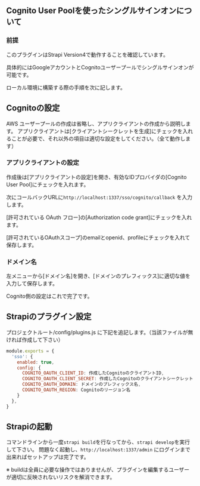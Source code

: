 ## Cognito User Poolを使ったシングルサインオンについて

### 前提
このプラグインはStrapi Version4で動作することを確認しています。

具体的にはGoogleアカウントとCognitoユーザープールでシングルサインオンが可能です。

ローカル環境に構築する際の手順を次に記します。

## Cognitoの設定
AWS ユーザープールの作成は省略し、アプリクライアントの作成から説明します。
アプリクライアントは[クライアントシークレットを生成]にチェックを入れることが必要で、それ以外の項目は適切な設定をしてください。（全て動作します）

### アプリクライアントの設定
作成後は[アプリクライアントの設定]を開き、有効なIDプロバイダの[Cognito User Pool]にチェックを入れます。

次にコールバックURLに`http://localhost:1337/sso/cognito/callback` を入力します。

[許可されている OAuth フロー]の[Authorization code grant]にチェックを入れます。

[許可されているOAuthスコープ]のemailとopenid、profileにチェックを入れて保存します。

### ドメイン名
左メニューから[ドメイン名]を開き、[ドメインのプレフィックス]に適切な値を入力して保存します。

Cognito側の設定はこれで完了です。


## Strapiのプラグイン設定

プロジェクトルート/config/plugins.js に下記を追記します。（当該ファイルが無ければ作成して下さい）

```javascript
module.exports = {
  'sso': {
    enabled: true,
    config: {
      COGNITO_OAUTH_CLIENT_ID: 作成したCognitoのクライアントID,
      COGNITO_OAUTH_CLIENT_SECRET: 作成したCognitoのクライアントシークレット,
      COGNITO_OAUTH_DOMAIN: ドメインのプレフィックス名,
      COGNITO_OAUTH_REGION: Cognitoのリージョン名
    }
  },
}
```

## Strapiの起動
コマンドラインから一度`strapi build`を行なってから、`strapi develop`を実行して下さい。
問題なく起動し、`http://localhost:1337/admin` にログインまで出来ればセットアップは完了です。

※ buildは全員に必要な操作ではありませんが、プラグインを編集するユーザーが適切に反映されないリスクを解消できます。
